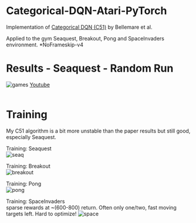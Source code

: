 # Categorical-DQN-Atari-PyTorch
Implementation of [Categorical DQN (C51)](https://arxiv.org/abs/1707.06887) by Bellemare et al.<br />

Applied to the gym Seaquest, Breakout, Pong and SpaceInvaders environment. *NoFrameskip-v4

# Results - Seaquest - Random Run
 ![games](https://github.com/Hauf3n/Categorical_DQN-Atari-PyTorch/blob/master/media/seaquest_37k.gif)
 [Youtube](https://youtu.be/siPcgY4ikk0)<br /><br />
 
 # Training
 
 My C51 algorithm is a bit more unstable than the paper results but still good, especially Seaquest.<br />
 
 Training: Seaquest <br />
 ![seaq](https://github.com/Hauf3n/Categorical_DQN-Atari-PyTorch/blob/master/media/seaquest_plot.png)<br />
 
 Training: Breakout <br />
 ![breakout](https://github.com/Hauf3n/Categorical_DQN-Atari-PyTorch/blob/master/media/breakout_plot.png)<br />
 
 Training: Pong <br />
 ![pong](https://github.com/Hauf3n/Categorical_DQN-Atari-PyTorch/blob/master/media/pong_plot.png)<br />
 
 Training: SpaceInvaders <br />
 sparse rewards at ~(600-800) return. Often only one/two, fast moving targets left. Hard to optimize!
 ![space](https://github.com/Hauf3n/Categorical_DQN-Atari-PyTorch/blob/master/media/spaceinvaders_plot.png)<br />
